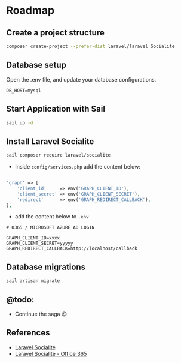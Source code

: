 # Roadmap

## Create a project structure

```sh
composer create-project --prefer-dist laravel/laravel Socialite
```

## Database setup

Open the .env file, and update your database configurations.

```dotenv
DB_HOST=mysql
```

## Start Application with Sail

```sh
sail up -d
```

## Install Laravel Socialite

```sh
sail composer require laravel/socialite
```

-   Inside `config/services.php` add the content below:

```php

'graph' => [
    'client_id'     => env('GRAPH_CLIENT_ID'),
    'client_secret' => env('GRAPH_CLIENT_SECRET'),
    'redirect'      => env('GRAPH_REDIRECT_CALLBACK'),
],
```

- add the content below to `.env`

```environment
# O365 / MICROSOFT AZURE AD LOGIN

GRAPH_CLIENT_ID=xxxx
GRAPH_CLIENT_SECRET=yyyyy
GRAPH_REDIRECT_CALLBACK=http://localhost/callback
```

## Database migrations

```sh
sail artisan migrate
```

## @todo:

- Continue the saga :wink:

## References

-   [Laravel Socialite](https://laravel.com/docs/8.x/socialite)
-   [Laravel Socialite - Office 365](https://stackoverflow.com/questions/37929579/laravel-socialite-and-office365-invalidargumentexception-in-manager-php-line-90)
